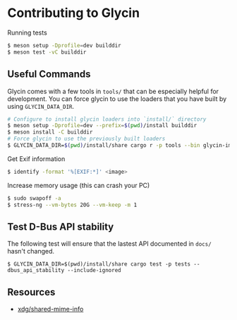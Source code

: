 # Contributing to Glycin

Running tests

```sh
$ meson setup -Dprofile=dev builddir
$ meson test -vC builddir
```

## Useful Commands

Glycin comes with a few tools in `tools/` that can be especially helpful for development. You can force glycin to use the loaders that you have built by using `GLYCIN_DATA_DIR`.

```sh
# Configure to install glycin loaders into `install/` directory
$ meson setup -Dprofile=dev --prefix=$(pwd)/install builddir
$ meson install -C builddir
# Force glycin to use the previously built loaders
$ GLYCIN_DATA_DIR=$(pwd)/install/share cargo r -p tools --bin glycin-image-info image.png
```

Get Exif information

```sh
$ identify -format '%[EXIF:*]' <image>
```

Increase memory usage (this can crash your PC)

```sh
$ sudo swapoff -a
$ stress-ng --vm-bytes 20G --vm-keep -m 1
```

## Test D-Bus API stability

The following test will ensure that the lastest API documented in `docs/` hasn't changed.

```
$ GLYCIN_DATA_DIR=$(pwd)/install/share cargo test -p tests -- dbus_api_stability --include-ignored
```

## Resources

- [xdg/shared-mime-info](https://gitlab.freedesktop.org/xdg/shared-mime-info/-/blob/master/data/freedesktop.org.xml.in)